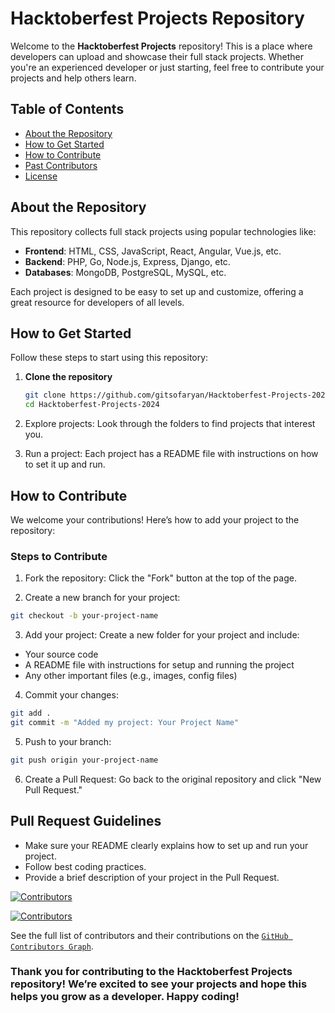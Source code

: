 # Hacktoberfest Projects Repository

Welcome to the **Hacktoberfest Projects** repository! This is a place where developers can upload and showcase their full stack projects. Whether you're an experienced developer or just starting, feel free to contribute your projects and help others learn.

## Table of Contents

- [About the Repository](#about-the-repository)
- [How to Get Started](#how-to-get-started)
- [How to Contribute](#how-to-contribute)
- [Past Contributors](#contributors)
- [License](#license)

## About the Repository

This repository collects full stack projects using popular technologies like:

- **Frontend**: HTML, CSS, JavaScript, React, Angular, Vue.js, etc.
- **Backend**: PHP, Go, Node.js, Express, Django, etc.
- **Databases**: MongoDB, PostgreSQL, MySQL, etc.

Each project is designed to be easy to set up and customize, offering a great resource for developers of all levels.

## How to Get Started

Follow these steps to start using this repository:

1. **Clone the repository**

   ```bash
   git clone https://github.com/gitsofaryan/Hacktoberfest-Projects-2024.git
   cd Hacktoberfest-Projects-2024

2. Explore projects: Look through the folders to find projects that interest you.

3. Run a project: Each project has a README file with instructions on how to set it up and run.


## How to Contribute
We welcome your contributions! Here’s how to add your project to the repository:

### Steps to Contribute

1. Fork the repository: Click the "Fork" button at the top of the page.

2. Create a new branch for your project:

```bash
git checkout -b your-project-name
```

3. Add your project: Create a new folder for your project and include:

- Your source code
- A README file with instructions for setup and running the project
- Any other important files (e.g., images, config files)

4. Commit your changes:

```bash
git add .
git commit -m "Added my project: Your Project Name"
```

5. Push to your branch:
```bash
git push origin your-project-name
```

6. Create a Pull Request: Go back to the original repository and click "New Pull Request."

## Pull Request Guidelines

- Make sure your README clearly explains how to set up and run your project.
- Follow best coding practices.
- Provide a brief description of your project in the Pull Request.

[![Contributors](https://img.shields.io/github/contributors/gitsofaryan/Hacktoberfest-Projects-2025?style=for-the-badge)](https://github.com/gitsofaryan/Hacktoberfest-Projects-2025/graphs/contributors)

<!-- Contributors avatars (auto-updating) -->
<p align="left">
  <a href="https://github.com/gitsofaryan/Hacktoberfest-Projects-2025/graphs/contributors">
    <img src="https://contrib.rocks/image?repo=gitsofaryan/Hacktoberfest-Projects-2025" alt="Contributors" />
  </a>
</p>

See the full list of contributors and their contributions on the [`GitHub Contributors Graph`](https://github.com/gitsofaryan/Hacktoberfest-Projects-2025/graphs/contributors).

### Thank you for contributing to the Hacktoberfest Projects repository! We’re excited to see your projects and hope this helps you grow as a developer. Happy coding!
